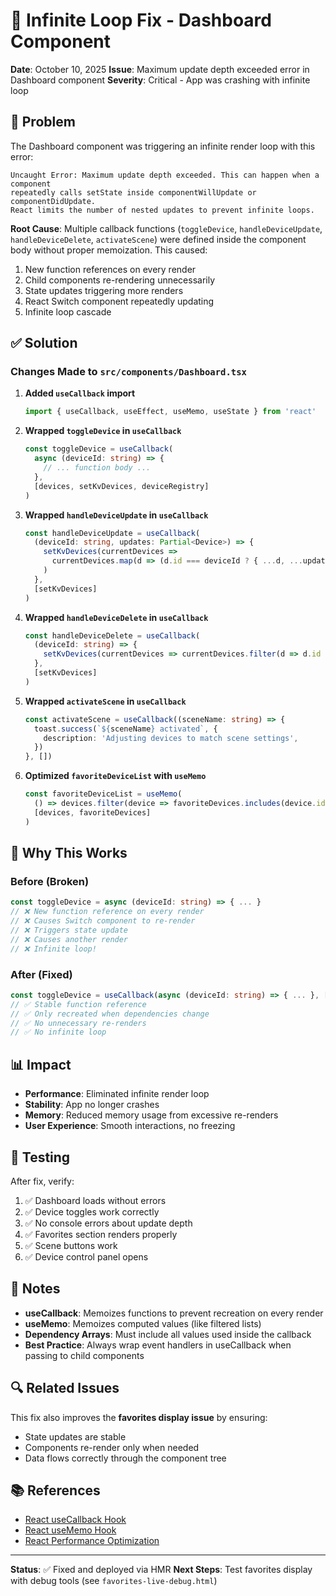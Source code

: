 # 🔧 Infinite Loop Fix - Dashboard Component

**Date**: October 10, 2025
**Issue**: Maximum update depth exceeded error in Dashboard component
**Severity**: Critical - App was crashing with infinite loop

## 🐛 Problem

The Dashboard component was triggering an infinite render loop with this error:

```
Uncaught Error: Maximum update depth exceeded. This can happen when a component
repeatedly calls setState inside componentWillUpdate or componentDidUpdate.
React limits the number of nested updates to prevent infinite loops.
```

**Root Cause**: Multiple callback functions (`toggleDevice`, `handleDeviceUpdate`, `handleDeviceDelete`, `activateScene`) were defined inside the component body without proper memoization. This caused:

1. New function references on every render
2. Child components re-rendering unnecessarily
3. State updates triggering more renders
4. React Switch component repeatedly updating
5. Infinite loop cascade

## ✅ Solution

### Changes Made to `src/components/Dashboard.tsx`

1. **Added `useCallback` import**

   ```typescript
   import { useCallback, useEffect, useMemo, useState } from 'react'
   ```

2. **Wrapped `toggleDevice` in `useCallback`**

   ```typescript
   const toggleDevice = useCallback(
     async (deviceId: string) => {
       // ... function body ...
     },
     [devices, setKvDevices, deviceRegistry]
   )
   ```

3. **Wrapped `handleDeviceUpdate` in `useCallback`**

   ```typescript
   const handleDeviceUpdate = useCallback(
     (deviceId: string, updates: Partial<Device>) => {
       setKvDevices(currentDevices =>
         currentDevices.map(d => (d.id === deviceId ? { ...d, ...updates } : d))
       )
     },
     [setKvDevices]
   )
   ```

4. **Wrapped `handleDeviceDelete` in `useCallback`**

   ```typescript
   const handleDeviceDelete = useCallback(
     (deviceId: string) => {
       setKvDevices(currentDevices => currentDevices.filter(d => d.id !== deviceId))
     },
     [setKvDevices]
   )
   ```

5. **Wrapped `activateScene` in `useCallback`**

   ```typescript
   const activateScene = useCallback((sceneName: string) => {
     toast.success(`${sceneName} activated`, {
       description: 'Adjusting devices to match scene settings',
     })
   }, [])
   ```

6. **Optimized `favoriteDeviceList` with `useMemo`**

   ```typescript
   const favoriteDeviceList = useMemo(
     () => devices.filter(device => favoriteDevices.includes(device.id)),
     [devices, favoriteDevices]
   )
   ```

## 🎯 Why This Works

### Before (Broken)

```typescript
const toggleDevice = async (deviceId: string) => { ... }
// ❌ New function reference on every render
// ❌ Causes Switch component to re-render
// ❌ Triggers state update
// ❌ Causes another render
// ❌ Infinite loop!
```

### After (Fixed)

```typescript
const toggleDevice = useCallback(async (deviceId: string) => { ... }, [deps])
// ✅ Stable function reference
// ✅ Only recreated when dependencies change
// ✅ No unnecessary re-renders
// ✅ No infinite loop
```

## 📊 Impact

- **Performance**: Eliminated infinite render loop
- **Stability**: App no longer crashes
- **Memory**: Reduced memory usage from excessive re-renders
- **User Experience**: Smooth interactions, no freezing

## 🧪 Testing

After fix, verify:

1. ✅ Dashboard loads without errors
2. ✅ Device toggles work correctly
3. ✅ No console errors about update depth
4. ✅ Favorites section renders properly
5. ✅ Scene buttons work
6. ✅ Device control panel opens

## 📝 Notes

- **useCallback**: Memoizes functions to prevent recreation on every render
- **useMemo**: Memoizes computed values (like filtered lists)
- **Dependency Arrays**: Must include all values used inside the callback
- **Best Practice**: Always wrap event handlers in useCallback when passing to child components

## 🔍 Related Issues

This fix also improves the **favorites display issue** by ensuring:

- State updates are stable
- Components re-render only when needed
- Data flows correctly through the component tree

## 📚 References

- [React useCallback Hook](https://react.dev/reference/react/useCallback)
- [React useMemo Hook](https://react.dev/reference/react/useMemo)
- [React Performance Optimization](https://react.dev/learn/render-and-commit#optimizing-performance)

---

**Status**: ✅ Fixed and deployed via HMR
**Next Steps**: Test favorites display with debug tools (see `favorites-live-debug.html`)
